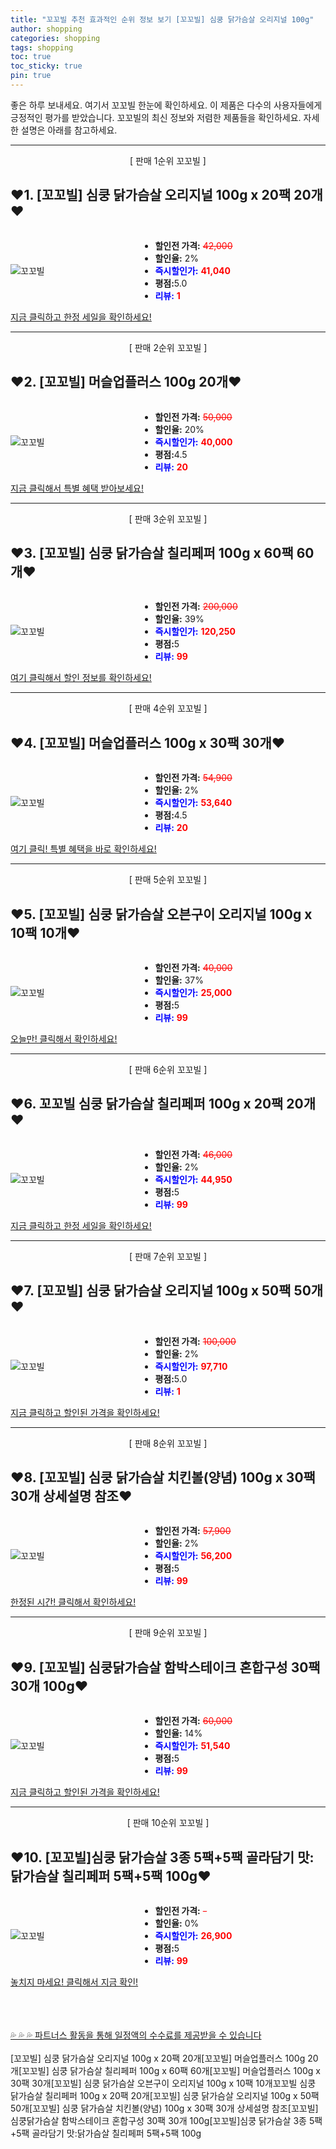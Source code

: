 ```yaml
---
title: "꼬꼬빌 추천 효과적인 순위 정보 보기 [꼬꼬빌] 심쿵 닭가슴살 오리지널 100g"
author: shopping
categories: shopping
tags: shopping
toc: true
toc_sticky: true
pin: true
---
```

좋은 하루 보내세요. 여기서 꼬꼬빌 한눈에 확인하세요. 이 제품은 다수의 사용자들에게 긍정적인 평가를 받았습니다. 꼬꼬빌의 최신 정보와 저렴한 제품들을 확인하세요. 자세한 설명은 아래를 참고하세요.

---
<p class="toplist" style="margin: 0 auto; display: block; width: fit-content;">[ 판매 1순위 꼬꼬빌 ]</p>

<h2><strong>❤️1. [꼬꼬빌] 심쿵 닭가슴살 오리지널 100g x 20팩 20개❤️</strong></h2>

<div style="display: flex; align-items: center;">
    <div style="flex: 0.4;">
        <img src="https://thumbnail7.coupangcdn.com/thumbnails/remote/230x230ex/image/vendor_inventory/037d/5bf2b41fe71f3237448edb5ca4ce3d5bcea65f389faea5bcd46b8f48215b.jpg" alt="꼬꼬빌" style="max-width: 100%;">
    </div>
    <div style="flex: 0.6; margin-left: 10px;">
        <ul>
            <li><strong>할인전 가격:</strong> <del style="color: red;">42,000</del></li>
            <li><strong>할인율:</strong> 2%</li>
            <li><span style='color:blue'><strong>즉시할인가:</strong></span> <span style='color:red'><strong>41,040</strong></span></li>
            <li><strong>평점:</strong>5.0</li>
            <li><span style='color:blue'><strong>리뷰:</strong></span> <span style='color:red'><strong>1</strong></span></li>
        </ul>
    </div>
</div>
<div class="center">
    <a href="https://selin100587.github.io?lptag=AF9450613&subid=githubio&pageKey=8074798134&traceid=V0-153&itemId=22744283644&vendorItemId=90027316900" class="myButton">
        지금 클릭하고 한정 세일을 확인하세요!
    </a>
</div>


---
<p class="toplist" style="margin: 0 auto; display: block; width: fit-content;">[ 판매 2순위 꼬꼬빌 ]</p>

<h2><strong>❤️2. [꼬꼬빌] 머슬업플러스 100g 20개❤️</strong></h2>

<div style="display: flex; align-items: center;">
    <div style="flex: 0.4;">
        <img src="https://thumbnail10.coupangcdn.com/thumbnails/remote/230x230ex/image/vendor_inventory/346c/e95714536292b35c347047c53dd71c39cca97d118811377dd74e212841af.jpg" alt="꼬꼬빌" style="max-width: 100%;">
    </div>
    <div style="flex: 0.6; margin-left: 10px;">
        <ul>
            <li><strong>할인전 가격:</strong> <del style="color: red;">50,000</del></li>
            <li><strong>할인율:</strong> 20%</li>
            <li><span style='color:blue'><strong>즉시할인가:</strong></span> <span style='color:red'><strong>40,000</strong></span></li>
            <li><strong>평점:</strong>4.5</li>
            <li><span style='color:blue'><strong>리뷰:</strong></span> <span style='color:red'><strong>20</strong></span></li>
        </ul>
    </div>
</div>
<div class="center">
    <a href="https://selin100587.github.io?lptag=AF9450613&subid=githubio&pageKey=289433092&traceid=V0-153&itemId=12968677881&vendorItemId=88552633968" class="myButton">
        지금 클릭해서 특별 혜택 받아보세요!
    </a>
</div>


---
<p class="toplist" style="margin: 0 auto; display: block; width: fit-content;">[ 판매 3순위 꼬꼬빌 ]</p>

<h2><strong>❤️3. [꼬꼬빌] 심쿵 닭가슴살 칠리페퍼 100g x 60팩 60개❤️</strong></h2>

<div style="display: flex; align-items: center;">
    <div style="flex: 0.4;">
        <img src="https://thumbnail8.coupangcdn.com/thumbnails/remote/230x230ex/image/vendor_inventory/c456/b9276ce18edfcf65f776716dbc6091527fd41440959e4f5c70155426989f.jpg" alt="꼬꼬빌" style="max-width: 100%;">
    </div>
    <div style="flex: 0.6; margin-left: 10px;">
        <ul>
            <li><strong>할인전 가격:</strong> <del style="color: red;">200,000</del></li>
            <li><strong>할인율:</strong> 39%</li>
            <li><span style='color:blue'><strong>즉시할인가:</strong></span> <span style='color:red'><strong>120,250</strong></span></li>
            <li><strong>평점:</strong>5</li>
            <li><span style='color:blue'><strong>리뷰:</strong></span> <span style='color:red'><strong>99</strong></span></li>
        </ul>
    </div>
</div>
<div class="center">
    <a href="https://selin100587.github.io?lptag=AF9450613&subid=githubio&pageKey=8087802285&traceid=V0-153&itemId=22830905908&vendorItemId=89865667208" class="myButton">
        여기 클릭해서 할인 정보를 확인하세요!
    </a>
</div>


---
<p class="toplist" style="margin: 0 auto; display: block; width: fit-content;">[ 판매 4순위 꼬꼬빌 ]</p>

<h2><strong>❤️4. [꼬꼬빌] 머슬업플러스 100g x 30팩 30개❤️</strong></h2>

<div style="display: flex; align-items: center;">
    <div style="flex: 0.4;">
        <img src="https://thumbnail7.coupangcdn.com/thumbnails/remote/230x230ex/image/vendor_inventory/beb7/b231644a37387f504b9658a990a06cf030e5065275b4adacfea9ec395a4e.jpg" alt="꼬꼬빌" style="max-width: 100%;">
    </div>
    <div style="flex: 0.6; margin-left: 10px;">
        <ul>
            <li><strong>할인전 가격:</strong> <del style="color: red;">54,900</del></li>
            <li><strong>할인율:</strong> 2%</li>
            <li><span style='color:blue'><strong>즉시할인가:</strong></span> <span style='color:red'><strong>53,640</strong></span></li>
            <li><strong>평점:</strong>4.5</li>
            <li><span style='color:blue'><strong>리뷰:</strong></span> <span style='color:red'><strong>20</strong></span></li>
        </ul>
    </div>
</div>
<div class="center">
    <a href="https://selin100587.github.io?lptag=AF9450613&subid=githubio&pageKey=289433092&traceid=V0-153&itemId=18669790545&vendorItemId=90027312816" class="myButton">
        여기 클릭! 특별 혜택을 바로 확인하세요!
    </a>
</div>


---
<p class="toplist" style="margin: 0 auto; display: block; width: fit-content;">[ 판매 5순위 꼬꼬빌 ]</p>

<h2><strong>❤️5. [꼬꼬빌] 심쿵 닭가슴살 오븐구이 오리지널 100g x 10팩 10개❤️</strong></h2>

<div style="display: flex; align-items: center;">
    <div style="flex: 0.4;">
        <img src="https://thumbnail10.coupangcdn.com/thumbnails/remote/230x230ex/image/vendor_inventory/8e0e/9ef2fe1795ef02f439a0d59be90d3469322089325aea4b15ae894314f944.jpg" alt="꼬꼬빌" style="max-width: 100%;">
    </div>
    <div style="flex: 0.6; margin-left: 10px;">
        <ul>
            <li><strong>할인전 가격:</strong> <del style="color: red;">40,000</del></li>
            <li><strong>할인율:</strong> 37%</li>
            <li><span style='color:blue'><strong>즉시할인가:</strong></span> <span style='color:red'><strong>25,000</strong></span></li>
            <li><strong>평점:</strong>5</li>
            <li><span style='color:blue'><strong>리뷰:</strong></span> <span style='color:red'><strong>99</strong></span></li>
        </ul>
    </div>
</div>
<div class="center">
    <a href="https://selin100587.github.io?lptag=AF9450613&subid=githubio&pageKey=8243706002&traceid=V0-153&itemId=22958644670&vendorItemId=89936991441" class="myButton">
        오늘만! 클릭해서 확인하세요!
    </a>
</div>


---
<p class="toplist" style="margin: 0 auto; display: block; width: fit-content;">[ 판매 6순위 꼬꼬빌 ]</p>

<h2><strong>❤️6. 꼬꼬빌 심쿵 닭가슴살 칠리페퍼 100g x 20팩 20개❤️</strong></h2>

<div style="display: flex; align-items: center;">
    <div style="flex: 0.4;">
        <img src="https://thumbnail9.coupangcdn.com/thumbnails/remote/230x230ex/image/vendor_inventory/6472/c7e79b493aba2f64a58f385cd5a708f379c390186f8a5fc980d3a24c153b.jpg" alt="꼬꼬빌" style="max-width: 100%;">
    </div>
    <div style="flex: 0.6; margin-left: 10px;">
        <ul>
            <li><strong>할인전 가격:</strong> <del style="color: red;">46,000</del></li>
            <li><strong>할인율:</strong> 2%</li>
            <li><span style='color:blue'><strong>즉시할인가:</strong></span> <span style='color:red'><strong>44,950</strong></span></li>
            <li><strong>평점:</strong>5</li>
            <li><span style='color:blue'><strong>리뷰:</strong></span> <span style='color:red'><strong>99</strong></span></li>
        </ul>
    </div>
</div>
<div class="center">
    <a href="https://selin100587.github.io?lptag=AF9450613&subid=githubio&pageKey=8087802285&traceid=V0-153&itemId=22830904220&vendorItemId=90027312131" class="myButton">
        지금 클릭하고 한정 세일을 확인하세요!
    </a>
</div>


---
<p class="toplist" style="margin: 0 auto; display: block; width: fit-content;">[ 판매 7순위 꼬꼬빌 ]</p>

<h2><strong>❤️7. [꼬꼬빌] 심쿵 닭가슴살 오리지널 100g x 50팩 50개❤️</strong></h2>

<div style="display: flex; align-items: center;">
    <div style="flex: 0.4;">
        <img src="https://thumbnail8.coupangcdn.com/thumbnails/remote/230x230ex/image/vendor_inventory/f057/4546151af3344596a759aac545fc59ee339457a8b741520a628743b063f8.jpg" alt="꼬꼬빌" style="max-width: 100%;">
    </div>
    <div style="flex: 0.6; margin-left: 10px;">
        <ul>
            <li><strong>할인전 가격:</strong> <del style="color: red;">100,000</del></li>
            <li><strong>할인율:</strong> 2%</li>
            <li><span style='color:blue'><strong>즉시할인가:</strong></span> <span style='color:red'><strong>97,710</strong></span></li>
            <li><strong>평점:</strong>5.0</li>
            <li><span style='color:blue'><strong>리뷰:</strong></span> <span style='color:red'><strong>1</strong></span></li>
        </ul>
    </div>
</div>
<div class="center">
    <a href="https://selin100587.github.io?lptag=AF9450613&subid=githubio&pageKey=8074798134&traceid=V0-153&itemId=22816058951&vendorItemId=89940391322" class="myButton">
        지금 클릭하고 할인된 가격을 확인하세요!
    </a>
</div>


---
<p class="toplist" style="margin: 0 auto; display: block; width: fit-content;">[ 판매 8순위 꼬꼬빌 ]</p>

<h2><strong>❤️8. [꼬꼬빌] 심쿵 닭가슴살 치킨볼(양념) 100g x 30팩 30개 상세설명 참조❤️</strong></h2>

<div style="display: flex; align-items: center;">
    <div style="flex: 0.4;">
        <img src="https://thumbnail6.coupangcdn.com/thumbnails/remote/230x230ex/image/vendor_inventory/94b7/e57c8fb83d34c07f98b8a31dc610788beb2332db3b45c0ddc6a2223600e0.jpg" alt="꼬꼬빌" style="max-width: 100%;">
    </div>
    <div style="flex: 0.6; margin-left: 10px;">
        <ul>
            <li><strong>할인전 가격:</strong> <del style="color: red;">57,900</del></li>
            <li><strong>할인율:</strong> 2%</li>
            <li><span style='color:blue'><strong>즉시할인가:</strong></span> <span style='color:red'><strong>56,200</strong></span></li>
            <li><strong>평점:</strong>5</li>
            <li><span style='color:blue'><strong>리뷰:</strong></span> <span style='color:red'><strong>99</strong></span></li>
        </ul>
    </div>
</div>
<div class="center">
    <a href="https://selin100587.github.io?lptag=AF9450613&subid=githubio&pageKey=1599495883&traceid=V0-153&itemId=2732319426&vendorItemId=77450497491" class="myButton">
        한정된 시간! 클릭해서 확인하세요!
    </a>
</div>


---
<p class="toplist" style="margin: 0 auto; display: block; width: fit-content;">[ 판매 9순위 꼬꼬빌 ]</p>

<h2><strong>❤️9. [꼬꼬빌] 심쿵닭가슴살 함박스테이크 혼합구성 30팩 30개 100g❤️</strong></h2>

<div style="display: flex; align-items: center;">
    <div style="flex: 0.4;">
        <img src="https://thumbnail7.coupangcdn.com/thumbnails/remote/230x230ex/image/vendor_inventory/7998/26494e1d4d21bc39ac752dd0340a628295070102b7a25898180e3e5a4492.jpg" alt="꼬꼬빌" style="max-width: 100%;">
    </div>
    <div style="flex: 0.6; margin-left: 10px;">
        <ul>
            <li><strong>할인전 가격:</strong> <del style="color: red;">60,000</del></li>
            <li><strong>할인율:</strong> 14%</li>
            <li><span style='color:blue'><strong>즉시할인가:</strong></span> <span style='color:red'><strong>51,540</strong></span></li>
            <li><strong>평점:</strong>5</li>
            <li><span style='color:blue'><strong>리뷰:</strong></span> <span style='color:red'><strong>99</strong></span></li>
        </ul>
    </div>
</div>
<div class="center">
    <a href="https://selin100587.github.io?lptag=AF9450613&subid=githubio&pageKey=7945092790&traceid=V0-153&itemId=21800971043&vendorItemId=88849548081" class="myButton">
        지금 클릭하고 할인된 가격을 확인하세요!
    </a>
</div>


---
<p class="toplist" style="margin: 0 auto; display: block; width: fit-content;">[ 판매 10순위 꼬꼬빌 ]</p>

<h2><strong>❤️10. [꼬꼬빌]심쿵 닭가슴살 3종 5팩+5팩 골라담기 맛:닭가슴살 칠리페퍼 5팩+5팩 100g❤️</strong></h2>

<div style="display: flex; align-items: center;">
    <div style="flex: 0.4;">
        <img src="https://thumbnail10.coupangcdn.com/thumbnails/remote/230x230ex/image/vendor_inventory/8d04/b4d1115d393b4d416536f770515f4a690c3ee746c8d4eef29fe570defdf4.jpg" alt="꼬꼬빌" style="max-width: 100%;">
    </div>
    <div style="flex: 0.6; margin-left: 10px;">
        <ul>
            <li><strong>할인전 가격:</strong> <del style="color: red;">-</del></li>
            <li><strong>할인율:</strong> 0%</li>
            <li><span style='color:blue'><strong>즉시할인가:</strong></span> <span style='color:red'><strong>26,900</strong></span></li>
            <li><strong>평점:</strong>5</li>
            <li><span style='color:blue'><strong>리뷰:</strong></span> <span style='color:red'><strong>99</strong></span></li>
        </ul>
    </div>
</div>
<div class="center">
    <a href="https://selin100587.github.io?lptag=AF9450613&subid=githubio&pageKey=8134356222&traceid=V0-153&itemId=23104691116&vendorItemId=90138000673" class="myButton">
        놓치지 마세요! 클릭해서 지금 확인!
    </a>
</div>

<br><br><br>[💦 💦 💦 파트너스 활동을 통해 일정액의 수수료를 제공받을 수 있습니다](https://link.coupang.com/a/bcpT2c)<br><br>[꼬꼬빌] 심쿵 닭가슴살 오리지널 100g x 20팩 20개[꼬꼬빌] 머슬업플러스 100g 20개[꼬꼬빌] 심쿵 닭가슴살 칠리페퍼 100g x 60팩 60개[꼬꼬빌] 머슬업플러스 100g x 30팩 30개[꼬꼬빌] 심쿵 닭가슴살 오븐구이 오리지널 100g x 10팩 10개꼬꼬빌 심쿵 닭가슴살 칠리페퍼 100g x 20팩 20개[꼬꼬빌] 심쿵 닭가슴살 오리지널 100g x 50팩 50개[꼬꼬빌] 심쿵 닭가슴살 치킨볼(양념) 100g x 30팩 30개 상세설명 참조[꼬꼬빌] 심쿵닭가슴살 함박스테이크 혼합구성 30팩 30개 100g[꼬꼬빌]심쿵 닭가슴살 3종 5팩+5팩 골라담기 맛:닭가슴살 칠리페퍼 5팩+5팩 100g